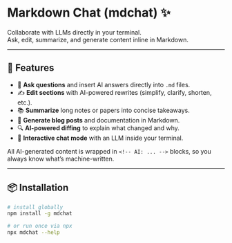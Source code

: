 # Markdown Chat (mdchat) ✨  
Collaborate with LLMs directly in your terminal.  
Ask, edit, summarize, and generate content inline in Markdown.  

---

## 🚀 Features
- 📝 **Ask questions** and insert AI answers directly into `.md` files.  
- ✍️ **Edit sections** with AI-powered rewrites (simplify, clarify, shorten, etc.).  
- 📚 **Summarize** long notes or papers into concise takeaways.  
- 📄 **Generate blog posts** and documentation in Markdown.  
- 🔍 **AI-powered diffing** to explain what changed and why.  
- 💬 **Interactive chat mode** with an LLM inside your terminal.  

All AI-generated content is wrapped in `<!-- AI: ... -->` blocks, so you always know what’s machine-written.  

---

## 📦 Installation
```bash
# install globally
npm install -g mdchat

# or run once via npx
npx mdchat --help
